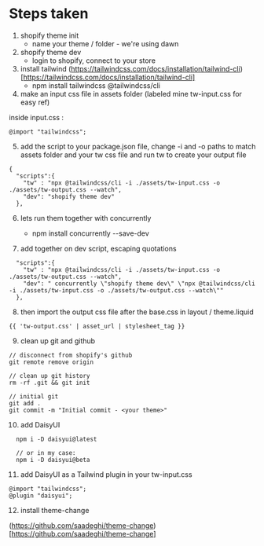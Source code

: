 # Steps taken

1. shopify theme init 
    - name your theme / folder - we're using dawn
2. shopify theme dev
    - login to shopify, connect to your store
3. install tailwind (https://tailwindcss.com/docs/installation/tailwind-cli)[https://tailwindcss.com/docs/installation/tailwind-cli]
    - npm install tailwindcss @tailwindcss/cli
4. make an input css file in assets folder (labeled mine tw-input.css for easy ref)

inside input.css :

```
@import "tailwindcss";
```

5. add the script to your package.json file, change -i and -o paths to match assets folder and your tw css file and run tw to create your output file

```
{
  "scripts":{
    "tw" : "npx @tailwindcss/cli -i ./assets/tw-input.css -o ./assets/tw-output.css --watch",
    "dev": "shopify theme dev"
  },
```

6. lets run them together with concurrently
    - npm install concurrently --save-dev

7. add together on dev script, escaping quotations

```
  "scripts":{
    "tw" : "npx @tailwindcss/cli -i ./assets/tw-input.css -o ./assets/tw-output.css --watch",
    "dev": " concurrently \"shopify theme dev\" \"npx @tailwindcss/cli -i ./assets/tw-input.css -o ./assets/tw-output.css --watch\""
  },
```

8. then import the output css file  after the base.css in layout / theme.liquid

```
{{ 'tw-output.css' | asset_url | stylesheet_tag }}
```

9. clean up git and github

```
// disconnect from shopify's github
git remote remove origin

// clean up git history
rm -rf .git && git init

// initial git
git add .
git commit -m "Initial commit - <your theme>"

```

10. add DaisyUI

```
  npm i -D daisyui@latest 
  
  // or in my case: 
  npm i -D daisyui@beta
```

11. add DaisyUI as a Tailwind plugin in your tw-input.css

```
@import "tailwindcss";
@plugin "daisyui";
```

12. install theme-change

(https://github.com/saadeghi/theme-change)[https://github.com/saadeghi/theme-change]